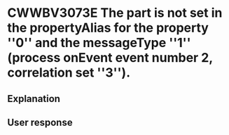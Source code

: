 # CWWBV3073E The part is not set in the propertyAlias for the property ''0'' and the messageType ''1'' (process onEvent event number 2, correlation set ''3'').

## Explanation

## User response